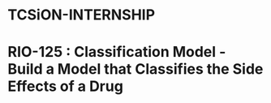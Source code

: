 # TCSiON-INTERNSHIP
# RIO-125 : Classification Model - Build a Model that Classifies the Side Effects of a Drug
